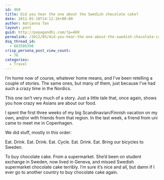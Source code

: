 ```yaml
---
id: 469
title: Did you hear the one about the Swedish chocolate cake?
date: 2012-05-10T14:12:26+00:00
author: Adrianna Tan
layout: post
guid: http://popagandhi.com/?p=469
permalink: /2012/05/did-you-hear-the-one-about-the-swedish-chocolate-cake/
dsq_thread_id:
  - 683586398
crisp_persona_post_view_count:
  - 76
categories:
  - Travel
---
```

I&#8217;m home now of course, whatever home means, and I&#8217;ve been retelling a couple of stories. The same ones, but many of them, just because I&#8217;ve had such a crazy time in the Nordics.

This one isn&#8217;t very much of a story. Just a little tale that, once again, shows you how crazy we Asians are about our food.

I spent the first three weeks of my big Scandinavian/Finnish vacation on my own, and/or with friends from that region. In the last week, a friend from uni came to meet me in Copenhagen.

We did stuff, mostly in this order:

Eat. Drink. Eat. Drink. Eat. Cycle. Eat. Drink. Eat. Bring our bicycles to Sweden.

To buy chocolate cake. From a supermarket. She&#8217;d been on student exchange in Sweden, now lived in Geneva, and missed Swedish supermarket chocolate cake terribly. I&#8217;m sure it&#8217;s nice and all, but damn if I ever go to another country to buy chocolate cake again.